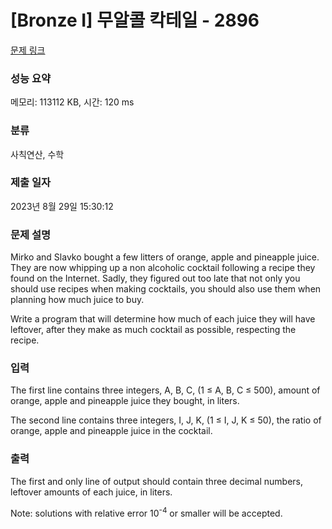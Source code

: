 # [Bronze I] 무알콜 칵테일 - 2896 

[문제 링크](https://www.acmicpc.net/problem/2896) 

### 성능 요약

메모리: 113112 KB, 시간: 120 ms

### 분류

사칙연산, 수학

### 제출 일자

2023년 8월 29일 15:30:12

### 문제 설명

<p>Mirko and Slavko bought a few litters of orange, apple and pineapple juice. They are now whipping up a non alcoholic cocktail following a recipe they found on the Internet. Sadly, they figured out too late that not only you should use recipes when making cocktails, you should also use them when planning how much juice to buy.</p>

<p>Write a program that will determine how much of each juice they will have leftover, after they make as much cocktail as possible, respecting the recipe.</p>

### 입력 

 <p>The first line contains three integers, A, B, C, (1 ≤ A, B, C ≤ 500), amount of orange, apple and pineapple juice they bought, in liters.</p>

<p>The second line contains three integers, I, J, K, (1 ≤ I, J, K ≤ 50), the ratio of orange, apple and pineapple juice in the cocktail.</p>

### 출력 

 <p>The first and only line of output should contain three decimal numbers, leftover amounts of each juice, in liters.</p>

<p>Note: solutions with relative error 10<sup>-4</sup> or smaller will be accepted.</p>

